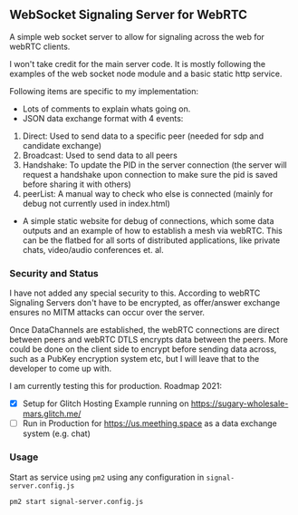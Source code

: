 ## WebSocket Signaling Server for WebRTC

A simple web socket server to allow for signaling across the web for webRTC clients.

I won't take credit for the main server code. It is mostly following the examples of the web socket node module and a basic static http service.

Following items are specific to my implementation:

- Lots of comments to explain whats going on.
- JSON data exchange format with 4 events:
 1. Direct: Used to send data to a specific peer (needed for sdp and candidate exchange)
 2. Broadcast: Used to send data to all peers
 3. Handshake: To update the PID in the server connection (the server will request a handshake upon connection to make sure the pid is saved before sharing it with others)
 4. peerList: A manual way to check who else is connected (mainly for debug not currently used in index.html)
- A simple static website for debug of connections, which some data outputs and an example of how to establish a mesh via webRTC. This can be the flatbed for all sorts of distributed applications, like private chats, video/audio conferences et. al.

### Security and Status

I have not added any special security to this. According to webRTC Signaling Servers don't have to be encrypted, as offer/answer exchange ensures no MITM attacks can occur over the server.

Once DataChannels are established, the webRTC connections are direct between peers and webRTC DTLS encrypts data between the peers. More could be done on the client side to encrypt before sending data across, such as a PubKey encryption system etc, but I will leave that to the developer to come up with.

I am currently testing this for production.
Roadmap 2021:
- [X] Setup for Glitch Hosting Example running on https://sugary-wholesale-mars.glitch.me/
- [ ] Run in Production for https://us.meething.space as a data exchange system (e.g. chat)

### Usage
Start as service using `pm2` using any configuration in `signal-server.config.js`
```
pm2 start signal-server.config.js
```
